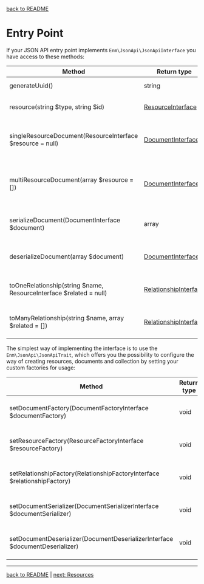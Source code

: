[back to README](../README.md)
# Entry Point
If your JSON API entry point implements `Enm\JsonApi\JsonApiInterface` you have access to these methods:

| Method                                                             | Return type                                                                              | Description                                            |
|--------------------------------------------------------------------|------------------------------------------------------------------------------------------|--------------------------------------------------------|
| generateUuid()                                                     | string                                                                                   | Create a new random uuid                               |
| resource(string $type, string $id)                                 | [ResourceInterface](../src/Model/Resource/ResourceInterface.php)                         | Create a new JSON resource                             |
| singleResourceDocument(ResourceInterface $resource = null)         | [DocumentInterface](../src/Model/Document/DocumentInterface.php)                         | Create a document which can contain one resource       |
| multiResourceDocument(array $resource = [])                        | [DocumentInterface](../src/Model/Document/DocumentInterface.php)                         | Create a document which can contain multiple resources |
| serializeDocument(DocumentInterface $document)                     | array                                                                                    | Create the array representation of a document          |
| deserializeDocument(array $document)                               | [DocumentInterface](../src/Model/Document/DocumentInterface.php)                         | Create a document object from a given array            |
| toOneRelationship(string $name, ResourceInterface $related = null) | [RelationshipInterface](../src/Model/Resource/Relationship/RelationshipInterface.php)    | Create a new to one relationship object                |
| toManyRelationship(string $name, array $related = [])              | [RelationshipInterface](../src/Model/Resource/Relationship/RelationshipInterface.php)    | Create a new to many relationship object               |

The simplest way of implementing the interface is to use the `Enm\JsonApi\JsonApiTrait`, which offers you the possibility
to configure the way of creating resources, documents and collection by setting your custom factories for usage:

| Method                                                                       | Return type | Description                             |
|------------------------------------------------------------------------------|-------------|-----------------------------------------|
| setDocumentFactory(DocumentFactoryInterface $documentFactory)                | void        | Set a non default document factory      |
| setResourceFactory(ResourceFactoryInterface $resourceFactory)                | void        | Set a non default resource factory      |
| setRelationshipFactory(RelationshipFactoryInterface $relationshipFactory)    | void        | Set a non default relationship factory  |
| setDocumentSerializer(DocumentSerializerInterface $documentSerializer)       | void        | Set a non default document serializer   |
| setDocumentDeserializer(DocumentDeserializerInterface $documentDeserializer) | void        | Set a non default document deserializer |

*****

[back to README](../README.md) | [next: Resources](../docs/02-resources.md)
